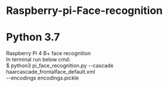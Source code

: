 # Raspberry-pi-Face-recognition
# Python 3.7
Raspberry Pi 4 B+ face recognition  
In terminal run below cmd:	
$ python3 pi_face_recognition.py --cascade haarcascade_frontalface_default.xml \
	--encodings encodings.pickle
